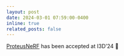 ```yaml
---
layout: post
date: 2024-03-01 07:59:00-0400
inline: true
related_posts: false
---
```


[ProteusNeRF](https://proteusnerf.github.io/) has been accepted at I3D’24 :balloon: